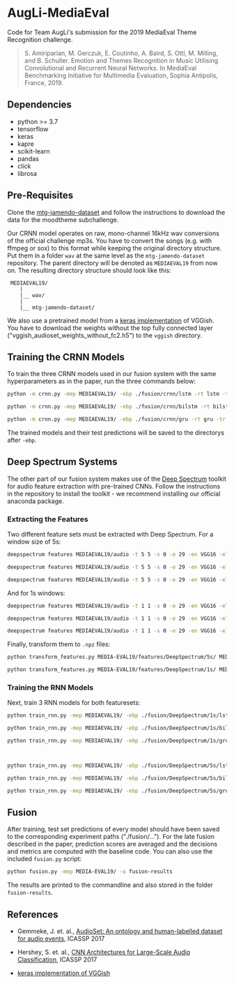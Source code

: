 # AugLi-MediaEval
Code for Team AugLi's submission for the 2019 MediaEval Theme Recognition challenge.

> S. Amiriparian, M. Gerczuk, E. Coutinho, A. Baird, S. Ottl, M. Milling, and B. Schuller. Emotion and Themes Recognition in Music Utilising Convolutional and Recurrent Neural Networks. In MediaEval Benchmarking Initiative for Multimedia Evaluation, Sophia Antipolis, France, 2019.

## Dependencies
- python >= 3.7
- tensorflow
- keras
- kapre
- scikit-learn
- pandas
- click
- librosa

## Pre-Requisites
Clone the [mtg-jamendo-dataset](https://github.com/MTG/mtg-jamendo-dataset) and follow the instructions to download the data for the moodtheme subchallenge.


Our CRNN model operates on raw, mono-channel 16kHz wav conversions of the official challenge mp3s. You have to convert the songs (e.g. with ffmpeg or sox) to this format while keeping the original directory structure. Put them in a folder `wav` at the same level as  the `mtg-jamendo-dataset` repository. The parent directory will be denoted as `MEDIAEVAL19` from now on. The resulting directory structure should look like this:
```
 MEDIAEVAL19/
    |
    |__ wav/
    |
    |__ mtg-jamendo-dataset/
```

We also use a pretrained model from a [keras implementation](https://github.com/DTaoo/VGGish) of VGGish. You have to download the weights without the top fully connected layer ("vggish_audioset_weights_without_fc2.h5") to the `vggish` directory.

## Training the CRNN Models
To train the three CRNN models used in our fusion system with the same hyperparameters as in the paper, run the three commands below:
```bash
python -m crnn.py -mep MEDIAEVAL19/ -ebp ./fusion/crnn/lstm -rt lstm -tr MEDIA-EVAL19/mtg-jamendo-dataset/data/splits/split-0/autotagging_moodtheme-train.tsv -v MEDIA-EVAL19/mtg-jamendo-dataset/data/splits/split-0/autotagging_moodtheme-validation.tsv -te MEDIA-EVAL19/mtg-jamendo-dataset/data/splits/split-0/autotagging_moodtheme-test.tsv

python -m crnn.py -mep MEDIAEVAL19/ -ebp ./fusion/crnn/bilstm -rt bilstm -tr MEDIA-EVAL19/mtg-jamendo-dataset/data/splits/split-0/autotagging_moodtheme-train.tsv -v MEDIA-EVAL19/mtg-jamendo-dataset/data/splits/split-0/autotagging_moodtheme-validation.tsv -te MEDIA-EVAL19/mtg-jamendo-dataset/data/splits/split-0/autotagging_moodtheme-test.tsv

python -m crnn.py -mep MEDIAEVAL19/ -ebp ./fusion/crnn/gru -rt gru -tr MEDIA-EVAL19/mtg-jamendo-dataset/data/splits/split-0/autotagging_moodtheme-train.tsv -v MEDIA-EVAL19/mtg-jamendo-dataset/data/splits/split-0/autotagging_moodtheme-validation.tsv -te MEDIA-EVAL19/mtg-jamendo-dataset/data/splits/split-0/autotagging_moodtheme-test.tsv
```

The trained models and their test predictions will be saved to the directorys after `-ebp`.

## Deep Spectrum Systems
The other part of our fusion system makes use of the [Deep Spectrum](https://github.com/DeepSpectrum/DeepSpectrum) toolkit for audio feature extraction with pre-trained CNNs. Follow the instructions in the repository to install the toolkit - we recommend installing our official anaconda package.


### Extracting the Features
Two different feature sets must be extracted with Deep Spectrum. For a window size of 5s:
```bash
deepspectrum features MEDIAEVAL19/audio -t 5 5 -s 0 -e 29 -en VGG16 -el fc2 -fs mel -cm magma -m mel -nl -lf labels/autotagging_moodtheme-train.csv -o MEDIAEVAL19/features/DeepSpectrum/5s/train.csv

deepspectrum features MEDIAEVAL19/audio -t 5 5 -s 0 -e 29 -en VGG16 -el fc2 -fs mel -cm magma -m mel -nl -lf labels/autotagging_moodtheme-validation.csv -o MEDIAEVAL19/features/DeepSpectrum/5s/validation.csv

deepspectrum features MEDIAEVAL19/audio -t 5 5 -s 0 -e 29 -en VGG16 -el fc2 -fs mel -cm magma -m mel -nl -lf labels/autotagging_moodtheme-test.csv -o MEDIAEVAL19/features/DeepSpectrum/5s/test.csv
```

And for 1s windows:
```bash
deepspectrum features MEDIAEVAL19/audio -t 1 1 -s 0 -e 29 -en VGG16 -el fc2 -fs mel  -cm magma -m mel -nl -lf labels/autotagging_moodtheme-train.csv -o MEDIAEVAL19/features/DeepSpectrum/1s/train.csv

deepspectrum features MEDIAEVAL19/audio -t 1 1 -s 0 -e 29 -en VGG16 -el fc2 -fs mel -cm magma -m mel -nl -lf labels/autotagging_moodtheme-validation.csv -o MEDIAEVAL19/features/DeepSpectrum/1s/validation.csv

deepspectrum features MEDIAEVAL19/audio -t 1 1 -s 0 -e 29 -en VGG16 -el fc2 -fs mel -cm magma -m mel -nl -lf labels/autotagging_moodtheme-test.csv -o MEDIAEVAL19/features/DeepSpectrum/1s/test.csv
```

Finally, transform them to `.npz` files:
```bash
python transform_features.py MEDIA-EVAL19/features/DeepSpectrum/5s/ MEDIA-EVAL19/mtg-jamendo-dataset/data/splits/split-0/

python transform_features.py MEDIA-EVAL19/features/DeepSpectrum/1s/ MEDIA-EVAL19/mtg-jamendo-dataset/data/splits/split-0/
```

### Training the RNN Models
Next, train 3 RNN models for both featuresets:
```bash
python train_rnn.py -mep MEDIAEVAL19/ -ebp ./fusion/DeepSpectrum/1s/lstm -tr MEDIA-EVAL19/features/DeepSpectrum/1s/train.npz -v MEDIA-EVAL19/features/DeepSpectrum/1s/validation.npz -te MEDIA-EVAL19/features/DeepSpectrum/1s/test.npz -rt lstm

python train_rnn.py -mep MEDIAEVAL19/ -ebp ./fusion/DeepSpectrum/1s/bilstm -tr MEDIA-EVAL19/features/DeepSpectrum/1s/train.npz -v MEDIA-EVAL19/features/DeepSpectrum/1s/validation.npz -te MEDIA-EVAL19/features/DeepSpectrum/1s/test.npz -rt bilstm

python train_rnn.py -mep MEDIAEVAL19/ -ebp ./fusion/DeepSpectrum/1s/gru -tr MEDIA-EVAL19/features/DeepSpectrum/1s/train.npz -v MEDIA-EVAL19/features/DeepSpectrum/1s/validation.npz -te MEDIA-EVAL19/features/DeepSpectrum/1s/test.npz -rt gru



python train_rnn.py -mep MEDIAEVAL19/ -ebp ./fusion/DeepSpectrum/5s/lstm -tr MEDIA-EVAL19/features/DeepSpectrum/5s/train.npz -v MEDIA-EVAL19/features/DeepSpectrum/5s/validation.npz -te MEDIA-EVAL19/features/DeepSpectrum/5s/test.npz -rt lstm

python train_rnn.py -mep MEDIAEVAL19/ -ebp ./fusion/DeepSpectrum/5s/bilstm -tr MEDIA-EVAL19/features/DeepSpectrum/5s/train.npz -v MEDIA-EVAL19/features/DeepSpectrum/5s/validation.npz -te MEDIA-EVAL19/features/DeepSpectrum/5s/test.npz -rt bilstm

python train_rnn.py -mep MEDIAEVAL19/ -ebp ./fusion/DeepSpectrum/5s/gru -tr MEDIA-EVAL19/features/DeepSpectrum/5s/train.npz -v MEDIA-EVAL19/features/DeepSpectrum/5s/validation.npz -te MEDIA-EVAL19/features/DeepSpectrum/5s/test.npz -rt gru
```

## Fusion
After training, test set predictions of every model should have been saved to the corresponding experiment paths ("./fusion/..."). For the late fusion described in the paper, prediction scores are averaged and the decisions and metrics are computed with the baseline code. You can also use the included `fusion.py` script:
```bash
python fusion.py -mep MEDIA-EVAL19/ -o fusion-results
```
The results are printed to the commandline and also stored in the folder `fusion-results`.

## References

* Gemmeke, J. et. al.,
  [AudioSet: An ontology and human-labelled dataset for audio events](https://research.google.com/pubs/pub45857.html),
  ICASSP 2017

* Hershey, S. et. al.,
  [CNN Architectures for Large-Scale Audio Classification](https://research.google.com/pubs/pub45611.html),
  ICASSP 2017

* [keras implementation of VGGish](https://github.com/DTaoo/VGGish)
